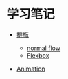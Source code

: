 # 学习笔记

* [排版](doc/layout.md)
    * [normal flow](doc/normal-flow.md)
    * [Flexbox](doc/flex.md)

* [Animation](doc/animation.md)